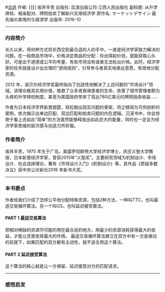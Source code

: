 #[合适](https://book.douban.com/subject/26877827/)
作者: [日] 坂井丰贵
出版社: 后浪出版公司·江西人民出版社
副标题: 从升学择校、相亲配对、牌照拍卖了解新兴实用经济学
原作名: マーケットデザイン 最先端の実用的な経済学
出版年: 2016-10
***
### 内容简介 
长久以来，用何种方式将东西交到最合适的人的手中，一直是经济学家致力解决的问题。在一般商品市场中，价格决定商品的分配：你出得起价钱，就能获取心头好。可是出于道德或公平的考量，有些市场没有或者无法标出价格。此时，经济学家的任务就是设计出合理的“游戏规则”，引导参与者真实地表达意愿，有效地分配资源。

2012 年，诺贝尔经济学奖最终指向了创造性地解决了上述问题的“市场设计”领域。该理论极具实用价值，挽救了众多肾衰竭患者的生命，改善了城市管理者颇为头疼的升学择校制度，甚至为美国政府带来了高达780亿美元的牌照拍卖收益……

作者为日本经济学界新晋翘楚，轻松剔出现实问题的骨架，将之精简为可供剖析的案例，依次揭示出单边匹配、双边匹配和拍卖问题的内在逻辑。沉浸书中，你会惊艳于看上去如此“简单”的方法竟然能够释放出如此巨大的能量，同时也一定会为经济学家思维的层次感与创造力所折服。

### 作者简介 
坂井丰贵，1975 年生于广岛，美国罗彻斯特大学经济学博士，庆应义塾大学教授，日本新晋经济学家，曾获2015年“义塾奖”。主要研究领域为机制设计、市场设计、社会选择理论，著有《市场设计入门》《机制设计》等，其作品《质疑多数决议》获中央公论新社2016 年新书大奖。

***
### 本书要点
作者给我们介绍了怎样公平地分配特殊资源，包括2种方法，一种叫TTC，也叫最适交易循环算法。另一个叫GS，也叫延迟接受算法。

#### PART 1 最适交易算法
把相对稀缺的资源尽可能的用在最合适的地方，用最少的资源消耗获得最大的收益，才能让资源发挥最大的作用。
最适交易循环算法建立在双方中有一方是被动的前提下，如果匹配的双方都有主动性，就不适合用这个算法。

#### PART 2 延迟接受算法
这个算法的核心就是让一方保留、延迟接受对方的匹配请求。
***
### 感悟启发